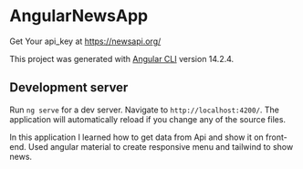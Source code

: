 # AngularNewsApp

Get Your api_key at https://newsapi.org/

This project was generated with [Angular CLI](https://github.com/angular/angular-cli) version 14.2.4.

## Development server


Run `ng serve` for a dev server. Navigate to `http://localhost:4200/`. The application will automatically reload if you change any of the source files.

In this application I learned how to get data from Api and show it on front-end.
Used angular material to create responsive menu and tailwind to show news.
